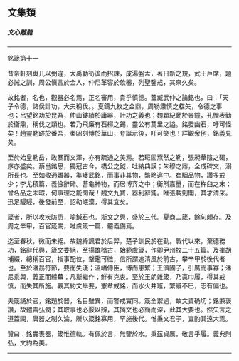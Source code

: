 

## 文集類

##### 文心雕龍

* * *

銘箴第十一

昔帝軒刻輿几以弼違，大禹勒筍簴而招諫，成湯盤盂，著日新之規，武王戶席，題必誡之訓，周公慎言於金人，仲尼革容於欹器，列聖鑒戒，其來久矣。

故銘者，名也，觀器必名焉，正名審用，貴乎慎德。蓋臧武仲之論銘也，曰：「天子令德，諸侯計功，大夫稱伐。。夏鑄九牧之金鼎，周勒肅慎之楛矢，令德之事也；呂望銘功於昆吾，仲山鏤績於庸器，計功之義也；魏顆紀勳於景鐘，孔悝表勤於衛鼎，稱伐之類也。若乃飛廉有石槨之錫，靈公有蒿里之謚。銘發幽石，吁可怪矣！趙靈勒跡於番吾，秦昭刻博於華山，夸誕示後，吁可笑也！詳觀衆例，銘義見矣。

至於始皇勒岳，政暴而文澤，亦有疏通之美焉。若班固燕然之勒，張昶華陰之碣，序亦盛矣。蔡邕銘思，獨冠古今。橋公之鉞，吐納典謨；朱穆之鼎，全成碑文，溺所長也。至如敬通雜器，準矱武銘，而事非其物，繁略違中。崔駰品物，讚多戒少；李尤積篇，義儉辭碎。蓍龜神物，而居博弈之中；衡斛嘉量，而在杵臼之末；曾名品之未暇，何事理之能閑哉！魏文九寶，器利辭鈍。唯張載劍閣，其才清采。迅足駸駸，後發前至，詔勒岷漢，得其宜矣。

箴者，所以攻疾防患，喻鍼石也。斯文之興，盛於三代。夏商二箴，餘句頗存。及周之辛甲，百官箴闕，唯虞箴一篇，體義備焉。

迄至春秋，微而未絕。故魏絳諷君於后羿，楚子訓民於在勤。戰代以來，棄德務功，銘辭代興，箴文委絕，至揚雄稽古，始範虞箴，作卿尹州牧二十五篇。及崔胡補綴，總稱百官，指事配位，鞶鑑可徵，信所謂追清風於前古，攀辛甲於後代者也。至於潘勗符節，要而失淺；溫嶠傅臣，博而患繁；王濟國子，引廣而事寡；潘尼乘輿，義正而體蕪；凡斯繼作；鮮有克衷。至於王朗雜箴，乃寘巾履，得其戒慎，而失其所施。觀其約文舉要，憲章戒銘，而水火井竈，繁辭不巳，志有偏也。

夫箴誦於官，銘題於器，名目雖異，而警戒實同。箴全禦過，故文資确切；銘兼褒讚，故體貴弘潤；其取事也必覈以辨，其摛文也必簡而深，此其大要也。然矢言之道蓋闕，庸器之制久淪，所以箴銘寡用，罕施後代。惟秉文君子，宜酌其遠大焉。

贊曰：銘實表器，箴惟德軌。有佩於言，無鑒於水。秉茲貞厲，敬言乎履。義典則弘，文約為美。

* * *

